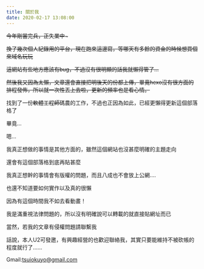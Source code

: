 ```yaml
---
title: 關於我
date: 2020-02-17 13:08:00
---
```


~~今年剛當完兵，正失業中~~~

~~換了幾次個人紀錄用的平台，現在跑來這邊寫，等哪天有多餘的資金的時候想買個來域名玩玩~~

~~這網站有些地方應該有bug，不過沒有很明顯的話我就懶得管了...~~

~~然後我又因為太懶，文章還會直接把明後天的份都上傳，畢竟hexo沒有很方面的排程發佈，所以就一次性丟上去啦，更新的頻率也是看心情。~~

找到了一份~~軟體工程師~~碼農的工作，不過也正因為如此，已經更懶得更新這個部落格了

畢竟...

嗯...

我真正想做的事情是其他方面的，雖然這個網站也沒甚麼明確的主題走向

還會有這個部落格到底再貼甚麼

我真正想幹的事情會有版權的問題，而且八成也不會放上公網....

也還不知道要如何實作以及真的很懶

因為有這個時間我不如去看動畫！



我是滿重視法律問題的，所以沒有明確說可以轉載的就直接貼網址而已

當然，若我的文章有侵權問題請聯繫我

話說，本人U2可發邀，有興趣經營的也歡迎聯絡我，其實只要能維持不被砍帳的程度就行了......

Gmail:<tsuiokuyo@gmail.com>
